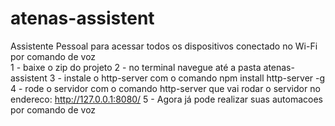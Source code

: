 # atenas-assistent
Assistente Pessoal para acessar todos os dispositivos conectado no Wi-Fi por comando de voz                                    
1 - baixe o zip do projeto
2 - no terminal navegue até a pasta atenas-assistent
3 - instale o http-server com o comando npm install http-server -g
4 - rode o servidor com o comando http-server que vai rodar o servidor no endereco: http://127.0.0.1:8080/
5 - Agora já pode realizar suas automacoes por comando de voz


